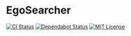 # EgoSearcher
[![CI Status](https://github.com/ciffelia/EgoSearcher/workflows/CI/badge.svg?branch=master)](https://github.com/ciffelia/EgoSearcher/actions?query=workflow%3ACI+branch%3Amaster)
[![Dependabot Status](https://api.dependabot.com/badges/status?host=github&repo=ciffelia/EgoSearcher)](https://dependabot.com)
[![MIT License](https://img.shields.io/badge/license-MIT-brightgreen.svg?style=flat)](LICENSE)

